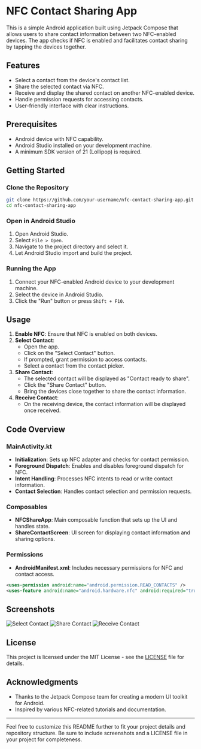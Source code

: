 # NFC Contact Sharing App

This is a simple Android application built using Jetpack Compose that allows users to share contact information between two NFC-enabled devices. The app checks if NFC is enabled and facilitates contact sharing by tapping the devices together.

## Features

- Select a contact from the device's contact list.
- Share the selected contact via NFC.
- Receive and display the shared contact on another NFC-enabled device.
- Handle permission requests for accessing contacts.
- User-friendly interface with clear instructions.

## Prerequisites

- Android device with NFC capability.
- Android Studio installed on your development machine.
- A minimum SDK version of 21 (Lollipop) is required.

## Getting Started

### Clone the Repository

```bash
git clone https://github.com/your-username/nfc-contact-sharing-app.git
cd nfc-contact-sharing-app
```

### Open in Android Studio

1. Open Android Studio.
2. Select `File > Open`.
3. Navigate to the project directory and select it.
4. Let Android Studio import and build the project.

### Running the App

1. Connect your NFC-enabled Android device to your development machine.
2. Select the device in Android Studio.
3. Click the "Run" button or press `Shift + F10`.

## Usage

1. **Enable NFC**: Ensure that NFC is enabled on both devices.
2. **Select Contact**:
   - Open the app.
   - Click on the "Select Contact" button.
   - If prompted, grant permission to access contacts.
   - Select a contact from the contact picker.
3. **Share Contact**:
   - The selected contact will be displayed as "Contact ready to share".
   - Click the "Share Contact" button.
   - Bring the devices close together to share the contact information.
4. **Receive Contact**:
   - On the receiving device, the contact information will be displayed once received.

## Code Overview

### MainActivity.kt

- **Initialization**: Sets up NFC adapter and checks for contact permission.
- **Foreground Dispatch**: Enables and disables foreground dispatch for NFC.
- **Intent Handling**: Processes NFC intents to read or write contact information.
- **Contact Selection**: Handles contact selection and permission requests.

### Composables

- **NFCShareApp**: Main composable function that sets up the UI and handles state.
- **ShareContactScreen**: UI screen for displaying contact information and sharing options.

### Permissions

- **AndroidManifest.xml**: Includes necessary permissions for NFC and contact access.

```xml
<uses-permission android:name="android.permission.READ_CONTACTS" />
<uses-feature android:name="android.hardware.nfc" android:required="true" />
```

## Screenshots

![Select Contact](screenshots/select_contact.png)
![Share Contact](screenshots/share_contact.png)
![Receive Contact](screenshots/receive_contact.png)

## License

This project is licensed under the MIT License - see the [LICENSE](LICENSE) file for details.

## Acknowledgments

- Thanks to the Jetpack Compose team for creating a modern UI toolkit for Android.
- Inspired by various NFC-related tutorials and documentation.

---

Feel free to customize this README further to fit your project details and repository structure. Be sure to include screenshots and a LICENSE file in your project for completeness.
